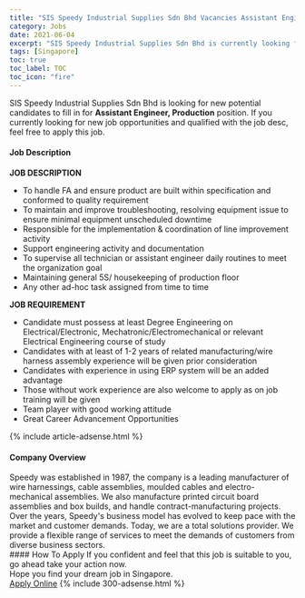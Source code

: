```yaml
---
title: "SIS Speedy Industrial Supplies Sdn Bhd Vacancies Assistant Engineer, Production" 
category: Jobs 
date: 2021-06-04 
excerpt: "SIS Speedy Industrial Supplies Sdn Bhd is currently looking for suitable person to fill in the Assistant Engineer, Production which based in Singapore" 
tags: [Singapore] 
toc: true 
toc_label: TOC 
toc_icon: "fire" 
--- 
```


<p>SIS Speedy Industrial Supplies Sdn Bhd is looking for new potential candidates to fill in for <b>Assistant Engineer, Production</b> position. If you currently looking for new job opportunities and qualified with the job desc, feel free to apply this job.
</p><div><div><h4>Job Description</h4></div><div><div><span><div><div><strong>JOB DESCRIPTION</strong></div><ul><li>To handle FA and ensure product are built within specification and conformed to quality requirement</li><li>To maintain and improve troubleshooting, resolving equipment issue to ensure minimal equipment unscheduled downtime</li><li>Responsible for the implementation &amp; coordination of line improvement activity</li><li>Support engineering activity and documentation</li><li>To supervise all technician or assistant engineer daily routines to meet the organization goal</li><li>Maintaining general 5S/ housekeeping of production floor</li><li>Any other ad-hoc task assigned from time to time</li></ul><div><strong>JOB REQUIREMENT</strong></div><ul><li>Candidate must possess at least Degree Engineering on Electrical/Electronic, Mechatronic/Electromechanical or relevant Electrical Engineering course of study</li><li>Candidates with at least of 1-2 years of related manufacturing/wire harness assembly experience will be given prior consideration</li><li>Candidates with experience in using ERP system will be an added advantage</li><li>Those without work experience are also welcome to apply as on job training will be given</li><li>Team player with good working attitude</li><li>Great Career Advancement Opportunities</li></ul></div></span></div></div></div> 
{% include article-adsense.html %} 
<div><div><h4>Company Overview</h4></div><div><div><span><div><div>
	Speedy was established in 1987,&#160;the company&#160;is a leading manufacturer of wire harnessings, cable assemblies, moulded cables and electro-mechanical assemblies. We also manufacture printed circuit board assemblies and box builds, and handle contract-manufacturing projects. Over the years, Speedy's business model has evolved to keep pace with the market and customer demands. Today, we are a total solutions provider. We provide a flexible range of services to meet the demands of customers from diverse business sectors.</div></div></span></div></div></div> 
#### How To Apply 
If you confident and feel that this job is suitable to you, go ahead take your action now. <br/> 
Hope you find your dream job in Singapore. <br/> 
<a href="https://www.jobstreet.com.my/en/job/assistant-engineer-production-8583344/origin/sg?jobId=jobstreet-sg-job-8583344&" class="btn btn--info" target="_blank" rel="nofollow noopenner">Apply Online</a> 
{% include 300-adsense.html %} 